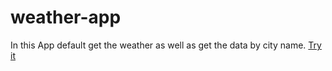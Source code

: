 # weather-app
In this App default get the weather as well as get the data by city name.
<a href="https://sayan39.github.io/weather-app/">Try it</a>

